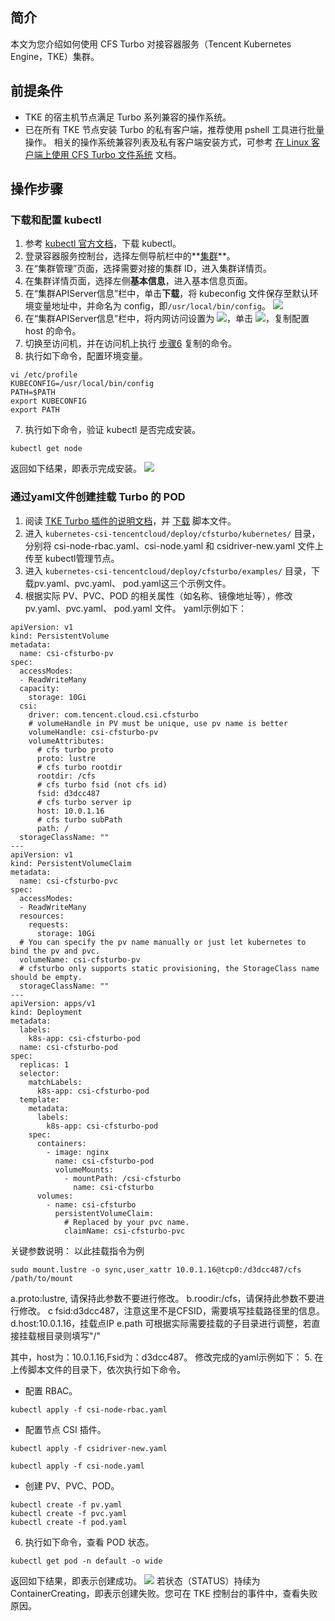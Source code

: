 ## 简介
本文为您介绍如何使用 CFS Turbo 对接容器服务（Tencent Kubernetes Engine，TKE）集群。


## 前提条件

- TKE 的宿主机节点满足 Turbo 系列兼容的操作系统。
- 已在所有 TKE 节点安装 Turbo 的私有客户端，推荐使用 pshell 工具进行批量操作。
相关的操作系统兼容列表及私有客户端安装方式，可参考 [在 Linux 客户端上使用 CFS Turbo 文件系统](https://cloud.tencent.com/document/product/582/54765) 文档。

## 操作步骤

### 下载和配置 kubectl

1. 参考 [kubectl 官方文档](https://kubernetes.io/docs/tasks/tools/install-kubectl-linux/)，下载 kubectl。
2. 登录容器服务控制台，选择左侧导航栏中的**[集群](https://console.cloud.tencent.com/tke2/cluster)**。
3. 在“集群管理”页面，选择需要对接的集群 ID，进入集群详情页。
4. 在集群详情页面，选择左侧**基本信息**，进入基本信息页面。
5. 在“集群APIServer信息”栏中，单击**下载**，将 kubeconfig 文件保存至默认环境变量地址中，并命名为 config，即`/usr/local/bin/config`。
![](https://main.qcloudimg.com/raw/7ae1ece13d759989ecdabe7cf7feeda0.png)
6. <span id="step6"></span>在“集群APIServer信息”栏中，将内网访问设置为 ![](https://main.qcloudimg.com/raw/557ab76a34a9a1af96a81237e12882c3.png)，单击 ![](https://main.qcloudimg.com/raw/6603ab4f907562addb1c01596c6296cd.png)，复制配置 host 的命令。
7. 切换至访问机，并在访问机上执行 [步骤6](#step6) 复制的命令。
8. 执行如下命令，配置环境变量。
```
vi /etc/profile
KUBECONFIG=/usr/local/bin/config
PATH=$PATH
export KUBECONFIG
export PATH
```
7. 执行如下命令，验证 kubectl 是否完成安装。
```
kubectl get node
```
返回如下结果，即表示完成安装。
![](https://main.qcloudimg.com/raw/8bc11f2f8951c7e6037763dbe1bf190c.png)



### 通过yaml文件创建挂载 Turbo 的 POD

1. 阅读 [TKE Turbo 插件的说明文档](https://github.com/TencentCloud/kubernetes-csi-tencentcloud/blob/master/docs/README_CFSTURBO.md)，并 [下载](https://github.com/TencentCloud/kubernetes-csi-tencentcloud) 脚本文件。
2. 进入 `kubernetes-csi-tencentcloud/deploy/cfsturbo/kubernetes/` 目录，分别将 csi-node-rbac.yaml、csi-node.yaml 和 csidriver-new.yaml 文件上传至 kubectl管理节点。
3. 进入 `kubernetes-csi-tencentcloud/deploy/cfsturbo/examples/` 目录，下载pv.yaml、pvc.yaml、 
pod.yaml这三个示例文件。
4. 根据实际 PV、PVC、POD 的相关属性（如名称、镜像地址等），修改 pv.yaml、pvc.yaml、 
pod.yaml 文件。
yaml示例如下：
```
apiVersion: v1
kind: PersistentVolume
metadata:
  name: csi-cfsturbo-pv
spec:
  accessModes:
  - ReadWriteMany
  capacity:
    storage: 10Gi
  csi:
    driver: com.tencent.cloud.csi.cfsturbo
    # volumeHandle in PV must be unique, use pv name is better
    volumeHandle: csi-cfsturbo-pv
    volumeAttributes:
      # cfs turbo proto
      proto: lustre
      # cfs turbo rootdir
      rootdir: /cfs
      # cfs turbo fsid (not cfs id)
      fsid: d3dcc487
      # cfs turbo server ip
      host: 10.0.1.16
      # cfs turbo subPath
      path: /
  storageClassName: ""
---
apiVersion: v1
kind: PersistentVolumeClaim
metadata:
  name: csi-cfsturbo-pvc
spec:
  accessModes:
  - ReadWriteMany
  resources:
    requests:
      storage: 10Gi
  # You can specify the pv name manually or just let kubernetes to bind the pv and pvc.
  volumeName: csi-cfsturbo-pv
  # cfsturbo only supports static provisioning, the StorageClass name should be empty.
  storageClassName: ""
---
apiVersion: apps/v1
kind: Deployment
metadata:
  labels:
    k8s-app: csi-cfsturbo-pod
  name: csi-cfsturbo-pod
spec:
  replicas: 1
  selector:
    matchLabels:
      k8s-app: csi-cfsturbo-pod
  template:
    metadata:
      labels:
        k8s-app: csi-cfsturbo-pod
    spec:
      containers:
        - image: nginx
          name: csi-cfsturbo-pod
          volumeMounts:
            - mountPath: /csi-cfsturbo
              name: csi-cfsturbo
      volumes:
        - name: csi-cfsturbo
          persistentVolumeClaim:
            # Replaced by your pvc name.
            claimName: csi-cfsturbo-pvc
```
关键参数说明：
以此挂载指令为例
```
sudo mount.lustre -o sync,user_xattr 10.0.1.16@tcp0:/d3dcc487/cfs /path/to/mount
```
a.proto:lustre, 请保持此参数不要进行修改。
b.roodir:/cfs，请保持此参数不要进行修改。
c fsid:d3dcc487，注意这里不是CFSID，需要填写挂载路径里的信息。
d.host:10.0.1.16，挂载点IP
e.path 可根据实际需要挂载的子目录进行调整，若直接挂载根目录则填写"/"


其中，host为：10.0.1.16,Fsid为：d3dcc487。
修改完成的yaml示例如下：
5. 在上传脚本文件的目录下，依次执行如下命令。
 - 配置 RBAC。
```
kubectl apply -f csi-node-rbac.yaml
```
 - 配置节点 CSI 插件。
```
kubectl apply -f csidriver-new.yaml
```
```
kubectl apply -f csi-node.yaml
```
 - 创建 PV、PVC、POD。
```
kubectl create -f pv.yaml
kubectl create -f pvc.yaml
kubectl create -f pod.yaml
```
6. 执行如下命令，查看 POD 状态。
```
kubectl get pod -n default -o wide
```
返回如下结果，即表示创建成功。
![](https://main.qcloudimg.com/raw/5e7014090522b1667afcc0b7d351fef9.png)
若状态（STATUS）持续为 ContainerCreating，即表示创建失败。您可在 TKE 控制台的事件中，查看失败原因。
